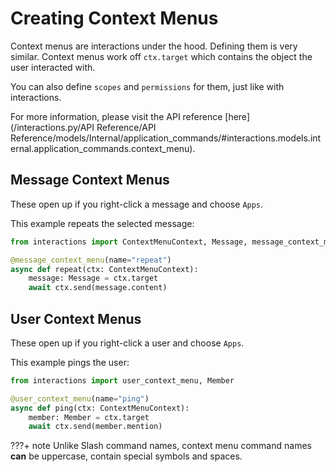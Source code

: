 # Creating Context Menus

Context menus are interactions under the hood. Defining them is very similar.
Context menus work off `ctx.target` which contains the object the user interacted with.

You can also define `scopes` and `permissions` for them, just like with interactions.

For more information, please visit the API reference [here](/interactions.py/API Reference/API Reference/models/Internal/application_commands/#interactions.models.internal.application_commands.context_menu).

## Message Context Menus

These open up if you right-click a message and choose `Apps`.

This example repeats the selected message:

```python
from interactions import ContextMenuContext, Message, message_context_menu

@message_context_menu(name="repeat")
async def repeat(ctx: ContextMenuContext):
    message: Message = ctx.target
    await ctx.send(message.content)
```

## User Context Menus

These open up if you right-click a user and choose `Apps`.

This example pings the user:

```python
from interactions import user_context_menu, Member

@user_context_menu(name="ping")
async def ping(ctx: ContextMenuContext):
    member: Member = ctx.target
    await ctx.send(member.mention)
```
???+ note
    Unlike Slash command names, context menu command names **can** be uppercase, contain special symbols and spaces.
